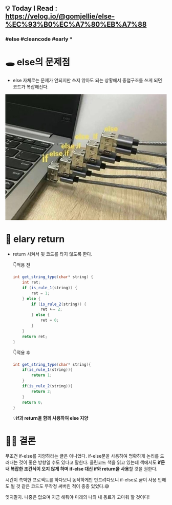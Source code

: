## 💡 Today I Read : https://velog.io/@gomjellie/else-%EC%93%B0%EC%A7%80%EB%A7%88

### #else #cleancode #early *

# 🕳 else의 문제점
- else 자체로는 문제가 안되지만 쓰지 않아도 되는 상황에서 중첩구조를 쓰게 되면 코드가 복잡해진다.

![else](../img/else.jpeg)

# 💊 elary return
- return 시켜서 뒷 코드를 타지 않도록 한다.

    👇적용 전
    ```Java
    int get_string_type(char* string) {
        int ret;
        if (is_rule_1(string)) {
            ret = 1;
        } else {
            if (is_rule_2(string)) {
                ret ㄴ= 2;
            } else {
                ret = 0;
            }
        }
        return ret;
    }
    ```

    👇적용 후
    ```java
    int get_string_type(char* string){
        if(is_rule_1(string)){
            return 1;
        }
        if(is_rule_2(string)){
            return 2;
        }
        return 0;
    }
    ```    

    💡**if과 return을 함께 사용하여 else 지양**

# 👩‍⚖️ 결론
무조건 if-else를 지양하라는 글은 아니었다. if-else문을 사용하여 명확하게 논리를 드러내는 것이 좋은 방향일 수도 있다고 말한다. 클린코드 책을 읽고 있는데 책에서도 **if문 내 복잡한 조건식이 오지 않게 하며 if-else 대신 if와 return을 사용**할 것을 권한다.

시간이 촉박한 프로젝트를 하다보니 동작하게만 만드려다보니 if-else로 굳이 사용 안해도 될 것 같은 코드도 무작정 써버린 적이 종종 있었다.😅 

잊지말자. 나중은 없으며 지금 해둬야 미래의 나와 내 동료가 고마워 할 것이다!